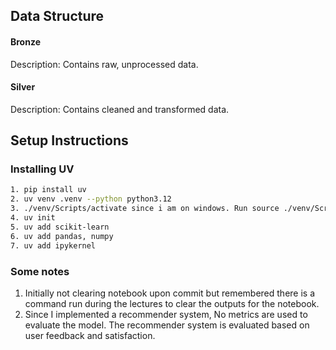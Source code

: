 ## Data Structure
#### Bronze
Description: Contains raw, unprocessed data.

#### Silver
Description: Contains cleaned and transformed data.

## Setup Instructions

### Installing UV
```bash
1. pip install uv
2. uv venv .venv --python python3.12
3. ./venv/Scripts/activate since i am on windows. Run source ./venv/Scripts/activate
4. uv init
5. uv add scikit-learn
6. uv add pandas, numpy
7. uv add ipykernel
```

### Some notes
1. Initially not clearing notebook upon commit but remembered there is a command run during the lectures to clear the outputs for the notebook.
2. Since I implemented a recommender system, No metrics are used to evaluate the model. The recommender system is evaluated based on user feedback and satisfaction.